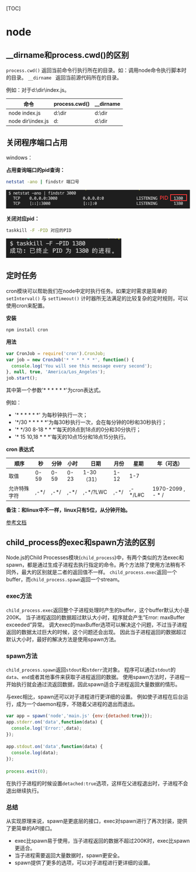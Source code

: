 [TOC]

# node

## __dirname和process.cwd()的区别

`process.cwd()` 返回当前命令行执行所在的目录。如：调用node命令执行脚本时的目录。
`__dirname ` 返回当前源代码所在的目录。

例如：对于d:\dir\index.js。

| **命令**          | **process.cwd()** | **__dirname** |
| ----------------- | ----------------- | ------------- |
| node index.js     | d:\dir            | d:\dir        |
| node dir\index.js | d:                | d:\dir        |



## 关闭程序端口占用

windows：

**占用查询端口的pid查询：**

```bash
netstat -ano | findstr 端口号
```

![image-20210508113825176](node.assets/image-20210508113825176.png)



**关闭对应pid：**

```bash
taskkill -F -PID 对应的PID
```

![image-20210508113926552](node.assets/image-20210508113926552.png)



## 定时任务

cron模块可以帮助我们在node中定时执行任务。如果定时需求是简单的 `setInterval()` 与 `setTimeout()` 计时器所无法满足的比较复杂的定时规则，可以使用cron来配置。

**安装**

```bash
npm install cron
```

**用法**

```js
var CronJob = require('cron').CronJob;
var job = new CronJob('* * * * * *', function() {
  console.log('You will see this message every second');
}, null, true, 'America/Los_Angeles');
job.start();
```

其中第一个参数'* * * * * *'为cron表达式。

例如：

- '* * * * * *' 为每秒钟执行一次；
- '*/30 * * * * *'为每30秒执行一次，会在每分钟的0秒和30秒执行；
- '* */30 8-18 * * *'每天的8点到18点的0分和30分执行；
- '* 15 10,18 * * *'每天的10点15分和18点15分执行。

**cron 表达式**

| 顺序         | 秒   | 分钟 | 小时 | 日期       | 月份 | 星期    | 年（可选）        |
| ------------ | ---- | ---- | ---- | ---------- | ---- | ------- | ----------------- |
| 取值         | 0-59 | 0-59 | 0-23 | 1-30（31） | 1-12 | 1-7     |                   |
| 允许特殊字符 | ,-*/ | ,-*/ | ,-*/ | ,-*/?LWC   | ,-*/ | ,-*/L#C | 1970-2099 , - * / |

**备注：和linux中不一样，linux只有5位，从分钟开始。**

[参考文档](https://www.npmjs.com/package/cron)



## child_process的exec和spawn方法的区别

Node.js的Child Processes模块(`child_process`)中，有两个类似的方法exec和spawn，都是通过生成子进程去执行指定的命令。两个方法除了使用方法稍有不同外，最大的区别就是二者的返回值不一样。 `child_process.exec`返回一个buffer，而`child_process.spawn`返回一个stream。



### exec方法

`child_process.exec`返回整个子进程处理时产生的buffer，这个buffer默认大小是200K。 当子进程返回的数据超过默认大小时，程序就会产生”Error: maxBuffer exceeded”异常。 调大exec的maxBuffer选项可以解决这个问题，不过当子进程返回的数据太过巨大的时候，这个问题还会出现。 因此当子进程返回的数据超过默认大小时，最好的解决方法是使用spawn方法。



### spawn方法

`child_process.spawn`返回`stdout`和`stderr`流对象。 程序可以通过`stdout`的`data`、`end`或者其他事件来获取子进程返回的数据。 使用spawn方法时，子进程一开始执行就会通过流返回数据，因此spawn适合子进程返回大量数据的情形。

与exec相比，spawn还可以对子进程进行更详细的设置。 例如使子进程在后台运行，成为一个daemon程序，不随着父进程的退出而退出。

```js
var app = spawn('node','main.js' {env:{detached:true}});
app.stderr.on('data',function(data) {
  console.log('Error:',data);
});

app.stdout.on('data',function(data) {
  console.log(data);
});

process.exit(0);
```

在执行子进程的时候设置`detached:true`选项，这样在父进程退出时，子进程不会退出继续执行。



### 总结

从实现原理来说，spawn是更底层的接口，exec对spawn进行了再次封装，提供了更简单的API接口。

- exec比spawn易于使用，当子进程返回的数据不超过200K时，exec比spawn更适合。
- 当子进程需要返回大量数据时，spawn更安全。
- spawn提供了更多的选项，可以对子进程进行更详细的设置。
